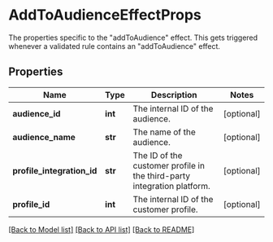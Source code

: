 # AddToAudienceEffectProps

The properties specific to the \"addToAudience\" effect. This gets triggered whenever a validated rule contains an \"addToAudience\" effect.
## Properties
Name | Type | Description | Notes
------------ | ------------- | ------------- | -------------
**audience_id** | **int** | The internal ID of the audience. | [optional] 
**audience_name** | **str** | The name of the audience. | [optional] 
**profile_integration_id** | **str** | The ID of the customer profile in the third-party integration platform. | [optional] 
**profile_id** | **int** | The internal ID of the customer profile. | [optional] 

[[Back to Model list]](../README.md#documentation-for-models) [[Back to API list]](../README.md#documentation-for-api-endpoints) [[Back to README]](../README.md)


